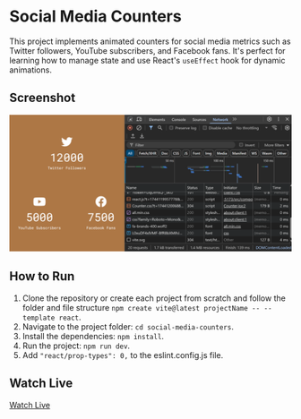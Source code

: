 # Social Media Counters

This project implements animated counters for social media metrics such as Twitter followers, YouTube subscribers, and Facebook fans. It's perfect for learning how to manage state and use React's `useEffect` hook for dynamic animations.

## Screenshot

![social-media-counters-demo](./social-media-counters-demo.gif)

## How to Run

1. Clone the repository or create each project from scratch and follow the folder and file structure `npm create vite@latest projectName -- --template react`.
2. Navigate to the project folder: `cd social-media-counters`.
3. Install the dependencies: `npm install`.
4. Run the project: `npm run dev`.
5. Add `"react/prop-types": 0,` to the eslint.config.js file.

## Watch Live

[Watch Live](https://social-media-counters-beta.vercel.app/)
